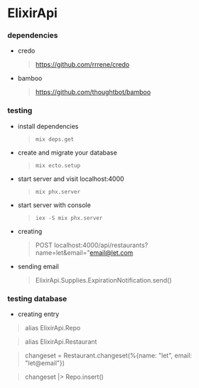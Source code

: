 # ElixirApi


### dependencies
* credo
  > https://github.com/rrrene/credo
* bamboo
  > https://github.com/thoughtbot/bamboo

### testing
- install dependencies
  > `mix deps.get`

- create and migrate your database
  > `mix ecto.setup`

- start server and visit localhost:4000
  > `mix phx.server`

- start server with console
  > `iex -S mix phx.server`

- creating
  > POST localhost:4000/api/restaurants?name=let&email="email@let.com

- sending email
  > ElixirApi.Supplies.ExpirationNotification.send()

### testing database
- creating entry
> alias ElixirApi.Repo

> alias ElixirApi.Restaurant

> changeset = Restaurant.changeset(%{name: "let", email: 
"let@email"})

> changeset |> Repo.insert()

